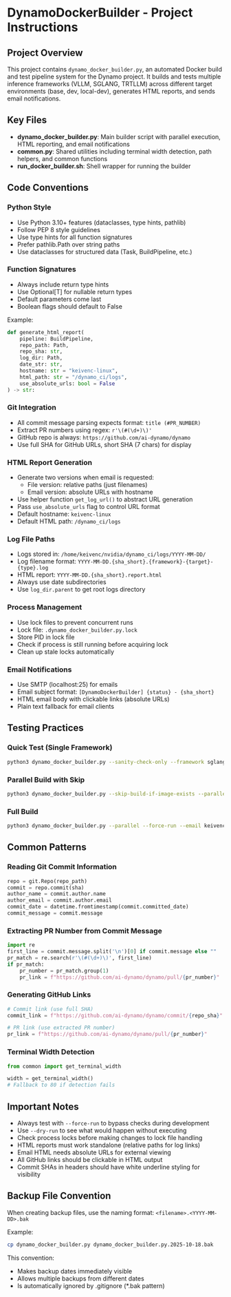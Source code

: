 # DynamoDockerBuilder - Project Instructions

## Project Overview

This project contains `dynamo_docker_builder.py`, an automated Docker build and test pipeline system for the Dynamo project. It builds and tests multiple inference frameworks (VLLM, SGLANG, TRTLLM) across different target environments (base, dev, local-dev), generates HTML reports, and sends email notifications.

## Key Files

- **dynamo_docker_builder.py**: Main builder script with parallel execution, HTML reporting, and email notifications
- **common.py**: Shared utilities including terminal width detection, path helpers, and common functions
- **run_docker_builder.sh**: Shell wrapper for running the builder

## Code Conventions

### Python Style
- Use Python 3.10+ features (dataclasses, type hints, pathlib)
- Follow PEP 8 style guidelines
- Use type hints for all function signatures
- Prefer pathlib.Path over string paths
- Use dataclasses for structured data (Task, BuildPipeline, etc.)

### Function Signatures
- Always include return type hints
- Use Optional[T] for nullable return types
- Default parameters come last
- Boolean flags should default to False

Example:
```python
def generate_html_report(
    pipeline: BuildPipeline,
    repo_path: Path,
    repo_sha: str,
    log_dir: Path,
    date_str: str,
    hostname: str = "keivenc-linux",
    html_path: str = "/dynamo_ci/logs",
    use_absolute_urls: bool = False
) -> str:
```

### Git Integration
- All commit message parsing expects format: `title (#PR_NUMBER)`
- Extract PR numbers using regex: `r'\(#(\d+)\)'`
- GitHub repo is always: `https://github.com/ai-dynamo/dynamo`
- Use full SHA for GitHub URLs, short SHA (7 chars) for display

### HTML Report Generation
- Generate two versions when email is requested:
  - File version: relative paths (just filenames)
  - Email version: absolute URLs with hostname
- Use helper function `get_log_url()` to abstract URL generation
- Pass `use_absolute_urls` flag to control URL format
- Default hostname: `keivenc-linux`
- Default HTML path: `/dynamo_ci/logs`

### Log File Paths
- Logs stored in: `/home/keivenc/nvidia/dynamo_ci/logs/YYYY-MM-DD/`
- Log filename format: `YYYY-MM-DD.{sha_short}.{framework}-{target}-{type}.log`
- HTML report: `YYYY-MM-DD.{sha_short}.report.html`
- Always use date subdirectories
- Use `log_dir.parent` to get root logs directory

### Process Management
- Use lock files to prevent concurrent runs
- Lock file: `.dynamo_docker_builder.py.lock`
- Store PID in lock file
- Check if process is still running before acquiring lock
- Clean up stale locks automatically

### Email Notifications
- Use SMTP (localhost:25) for emails
- Email subject format: `[DynamoDockerBuilder] {status} - {sha_short}`
- HTML email body with clickable links (absolute URLs)
- Plain text fallback for email clients

## Testing Practices

### Quick Test (Single Framework)
```bash
python3 dynamo_docker_builder.py --sanity-check-only --framework sglang --force-run --email keivenc@nvidia.com
```

### Parallel Build with Skip
```bash
python3 dynamo_docker_builder.py --skip-build-if-image-exists --parallel --force-run --email keivenc@nvidia.com
```

### Full Build
```bash
python3 dynamo_docker_builder.py --parallel --force-run --email keivenc@nvidia.com
```

## Common Patterns

### Reading Git Commit Information
```python
repo = git.Repo(repo_path)
commit = repo.commit(sha)
author_name = commit.author.name
author_email = commit.author.email
commit_date = datetime.fromtimestamp(commit.committed_date)
commit_message = commit.message
```

### Extracting PR Number from Commit Message
```python
import re
first_line = commit.message.split('\n')[0] if commit.message else ""
pr_match = re.search(r'\(#(\d+)\)', first_line)
if pr_match:
    pr_number = pr_match.group(1)
    pr_link = f"https://github.com/ai-dynamo/dynamo/pull/{pr_number}"
```

### Generating GitHub Links
```python
# Commit link (use full SHA)
commit_link = f"https://github.com/ai-dynamo/dynamo/commit/{repo_sha}"

# PR link (use extracted PR number)
pr_link = f"https://github.com/ai-dynamo/dynamo/pull/{pr_number}"
```

### Terminal Width Detection
```python
from common import get_terminal_width

width = get_terminal_width()
# Fallback to 80 if detection fails
```

## Important Notes

- Always test with `--force-run` to bypass checks during development
- Use `--dry-run` to see what would happen without executing
- Check process locks before making changes to lock file handling
- HTML reports must work standalone (relative paths for log links)
- Email HTML needs absolute URLs for external viewing
- All GitHub links should be clickable in HTML output
- Commit SHAs in headers should have white underline styling for visibility

## Backup File Convention

When creating backup files, use the naming format: `<filename>.<YYYY-MM-DD>.bak`

Example:
```bash
cp dynamo_docker_builder.py dynamo_docker_builder.py.2025-10-18.bak
```

This convention:
- Makes backup dates immediately visible
- Allows multiple backups from different dates
- Is automatically ignored by .gitignore (*.bak pattern)

